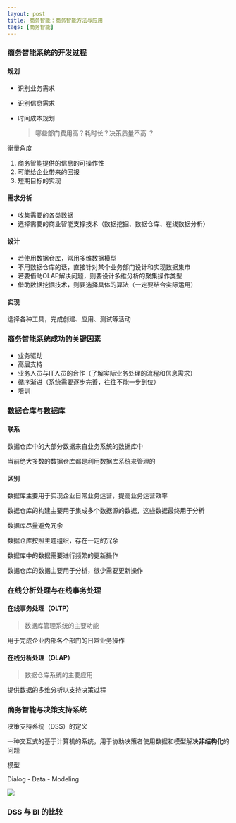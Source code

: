 ```yaml
---
layout: post
title: 商务智能：商务智能方法与应用
tags: [商务智能]
---
```



### 商务智能系统的开发过程

#### 规划

- 识别业务需求

- 识别信息需求

- 时间成本规划

  > 哪些部门费用高？耗时长？决策质量不高 ？

衡量角度

1. 商务智能提供的信息的可操作性
2. 可能给企业带来的回报
3. 短期目标的实现

#### 需求分析
- 收集需要的各类数据
- 选择需要的商业智能支撑技术（数据挖掘、数据仓库、在线数据分析）

#### 设计

-  若使用数据仓库，常用多维数据模型
-  不用数据仓库的话，直接针对某个业务部门设计和实现数据集市
-  若要借助OLAP解决问题，则要设计多维分析的聚集操作类型
-  借助数据挖掘技术，则要选择具体的算法（一定要结合实际运用）

#### 实现

选择各种工具，完成创建、应用、测试等活动

### 商务智能系统成功的关键因素

- 业务驱动
- 高层支持
- 业务人员与IT人员的合作（了解实际业务处理的流程和信息需求）
- 循序渐进（系统需要逐步完善，往往不能一步到位）
- 培训

### 数据仓库与数据库

#### 联系

数据仓库中的大部分数据来自业务系统的数据库中

当前绝大多数的数据仓库都是利用数据库系统来管理的

#### 区别

数据库主要用于实现企业日常业务运营，提高业务运营效率

数据仓库的构建主要用于集成多个数据源的数据，这些数据最终用于分析

数据库尽量避免冗余

数据仓库按照主题组织，存在一定的冗余

数据库中的数据需要进行频繁的更新操作

数据仓库的数据主要用于分析，很少需要更新操作

### 在线分析处理与在线事务处理

#### 在线事务处理（OLTP）

> 数据库管理系统的主要功能

用于完成企业内部各个部门的日常业务操作

#### 在线分析处理（OLAP）

> 数据仓库系统的主要应用

提供数据的多维分析以支持决策过程

### 商务智能与决策支持系统

决策支持系统（DSS）的定义

一种交互式的基于计算机的系统，用于协助决策者使用数据和模型解决**非结构化**的问题

模型

Dialog - Data - Modeling 

![](http://ww4.sinaimg.cn/large/7853084cjw1f7z330wl9vj20w10vcabw.jpg)

### DSS 与 BI 的比较